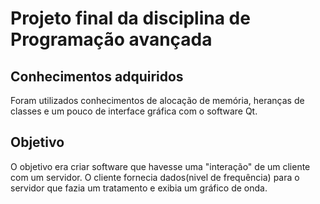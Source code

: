 # Projeto final da disciplina de Programação avançada

## Conhecimentos adquiridos
Foram utilizados conhecimentos de alocação de memória, heranças de classes e um pouco de interface gráfica com o software Qt.

## Objetivo
O objetivo era criar software que havesse uma "interação" de um cliente com um servidor. O cliente fornecia dados(nivel de frequência) para o servidor que fazia um tratamento e exibia um gráfico de onda.
